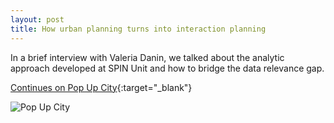 ```yaml
---
layout: post
title: How urban planning turns into interaction planning
---
```


In a brief interview with Valeria Danin, we talked about the analytic approach developed at SPIN Unit and how to bridge the data relevance gap.

[Continues on Pop Up City](https://popupcity.net/observations/how-urban-planning-is-turning-into-interaction-planning/){:target="_blank"}

![Pop Up City]({{site.baseurl}}/assets/images/2019-01-22-popupcity.jpeg)